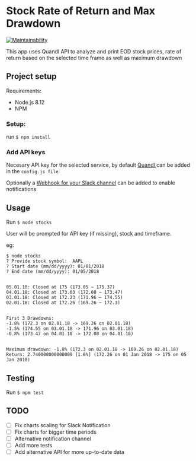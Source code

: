 # Stock Rate of Return and Max Drawdown

[![Maintainability](https://api.codeclimate.com/v1/badges/a8a2a7f1a4fb1f6756aa/maintainability)](https://codeclimate.com/github/AndreiFitai/stock_return_maxdrawdown/maintainability)

This app uses Quandl API to analyze and print EOD stock prices, rate of return based on the selected time frame as well as maximum drawdown

## Project setup

Requirements:

- Node.js 8.12
- NPM

<!-- prettier-ignore -->
### Setup:

run `$ npm install`

### Add API keys

Necesary API key for the selected service, by default [Quandl](https://www.quandl.com),can be added in the `config.js file`.

Optionally a [Webhook for your Slack channel](https://api.slack.com/incoming-webhooks) can be added to enable notifications

## Usage

Run `$ node stocks`

User will be prompted for API key (if missing), stock and timeframe.

eg:

```
$ node stocks
? Provide stock symbol:  AAPL
? Start date (mm/dd/yyyy): 01/01/2018
? End date (mm/dd/yyyy): 01/05/2018


05.01.18: Closed at 175 (173.05 ~ 175.37)
04.01.18: Closed at 173.03 (172.08 ~ 173.47)
03.01.18: Closed at 172.23 (171.96 ~ 174.55)
02.01.18: Closed at 172.26 (169.26 ~ 172.3)


First 3 Drawdowns:
-1.8% (172.3 on 02.01.18 -> 169.26 on 02.01.18)
-1.5% (174.55 on 03.01.18 -> 171.96 on 03.01.18)
-0.8% (173.47 on 04.01.18 -> 172.08 on 04.01.18)


Maximum drawdown: -1.8% (172.3 on 02.01.18 -> 169.26 on 02.01.18)
Return: 2.740000000000009 [1.6%] (172.26 on 01 Jan 2018 -> 175 on 05 Jan 2018)
```

## Testing

Run `$ npm test`

## TODO

- [ ] Fix charts scaling for Slack Notification
- [ ] Fix charts for bigger time periods
- [ ] Alternative notification channel
- [ ] Add more tests
- [ ] Add alternative API for more up-to-date data
